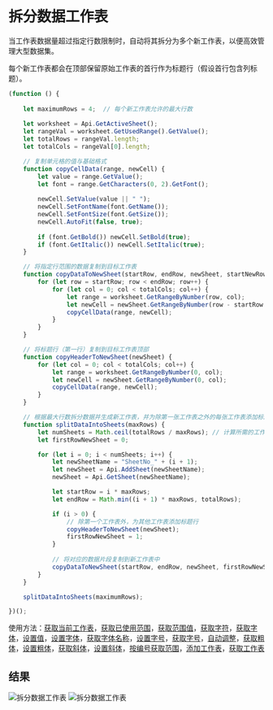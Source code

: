 # 拆分数据工作表

当工作表数据量超过指定行数限制时，自动将其拆分为多个新工作表，以便高效管理大型数据集。

每个新工作表都会在顶部保留原始工作表的首行作为标题行（假设首行包含列标题）。

```ts
(function () {
    
    let maximumRows = 4;  // 每个新工作表允许的最大行数
     
    let worksheet = Api.GetActiveSheet();
    let rangeVal = worksheet.GetUsedRange().GetValue();
    let totalRows = rangeVal.length;
    let totalCols = rangeVal[0].length;

    // 复制单元格的值与基础格式 
    function copyCellData(range, newCell) {
        let value = range.GetValue();
        let font = range.GetCharacters(0, 2).GetFont();
        
        newCell.SetValue(value || " ");
        newCell.SetFontName(font.GetName());
        newCell.SetFontSize(font.GetSize());
        newCell.AutoFit(false, true);
        
        if (font.GetBold()) newCell.SetBold(true);
        if (font.GetItalic()) newCell.SetItalic(true);
    }

    // 将指定行范围的数据复制到目标工作表
    function copyDataToNewSheet(startRow, endRow, newSheet, startNewRow) {
        for (let row = startRow; row < endRow; row++) {
            for (let col = 0; col < totalCols; col++) {
                let range = worksheet.GetRangeByNumber(row, col);
                let newCell = newSheet.GetRangeByNumber(row - startRow + startNewRow, col);
                copyCellData(range, newCell);
            }
        }
    }

    // 将标题行（第一行）复制到目标工作表顶部
    function copyHeaderToNewSheet(newSheet) {
        for (let col = 0; col < totalCols; col++) {
            let range = worksheet.GetRangeByNumber(0, col);
            let newCell = newSheet.GetRangeByNumber(0, col);
            copyCellData(range, newCell);
        }
    }

    // 根据最大行数拆分数据并生成新工作表，并为除第一张工作表之外的每张工作表添加标题行
    function splitDataIntoSheets(maxRows) {
        let numSheets = Math.ceil(totalRows / maxRows); // 计算所需的工作表数量
        let firstRowNewSheet = 0;

        for (let i = 0; i < numSheets; i++) {
            let newSheetName = "SheetNo_" + (i + 1);
            let newSheet = Api.AddSheet(newSheetName);
            newSheet = Api.GetSheet(newSheetName);

            let startRow = i * maxRows;
            let endRow = Math.min((i + 1) * maxRows, totalRows);

            if (i > 0) {
                // 除第一个工作表外，为其他工作表添加标题行
                copyHeaderToNewSheet(newSheet);
                firstRowNewSheet = 1;
            }
            
            // 将对应的数据片段复制到新工作表中
            copyDataToNewSheet(startRow, endRow, newSheet, firstRowNewSheet);
        }
    }

    splitDataIntoSheets(maximumRows);

})();
```

使用方法：[获取当前工作表](/docs/office-api/usage-api/spreadsheet-api/Api/Methods/GetActiveSheet.md)，[获取已使用范围](/docs/office-api/usage-api/spreadsheet-api/ApiWorksheet/Methods/GetUsedRange.md)，[获取范围值](/docs/office-api/usage-api/spreadsheet-api/ApiRange/Methods/GetValue.md)，[获取字符](/docs/office-api/usage-api/spreadsheet-api/ApiRange/Methods/GetCharacters.md)，[获取字体](/docs/office-api/usage-api/spreadsheet-api/ApiCharacters/Methods/GetFont.md)，[设置值](/docs/office-api/usage-api/spreadsheet-api/ApiRange/Methods/SetValue.md)，[设置字体](/docs/office-api/usage-api/spreadsheet-api/ApiRange/Methods/SetFontName.md)，[获取字体名称](/docs/office-api/usage-api/spreadsheet-api/ApiFont/Methods/GetName.md)，[设置字号](/docs/office-api/usage-api/spreadsheet-api/ApiRange/Methods/SetFontSize.md)，[获取字号](/docs/office-api/usage-api/spreadsheet-api/ApiFont/Methods/GetSize.md)，[自动调整](/docs/office-api/usage-api/spreadsheet-api/ApiRange/Methods/AutoFit.md)，[获取粗体](/docs/office-api/usage-api/spreadsheet-api/ApiFont/Methods/GetBold.md)，[设置粗体](/docs/office-api/usage-api/spreadsheet-api/ApiRange/Methods/SetBold.md)，[获取斜体](/docs/office-api/usage-api/spreadsheet-api/ApiFont/Methods/GetItalic.md)，[设置斜体](/docs/office-api/usage-api/spreadsheet-api/ApiRange/Methods/SetItalic.md)，[按编号获取范围](/docs/office-api/usage-api/spreadsheet-api/ApiWorksheet/Methods/GetRangeByNumber.md)，[添加工作表](/docs/office-api/usage-api/spreadsheet-api/Api/Methods/AddSheet.md)，[获取工作表](/docs/office-api/usage-api/spreadsheet-api/Api/Methods/GetSheet.md)

## 结果

![拆分数据工作表](/assets/images/plugins/split-data-sheets.png#gh-light-mode-only)
![拆分数据工作表](/assets/images/plugins/split-data-sheets.dark.png#gh-dark-mode-only)